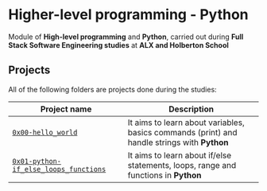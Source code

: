 # Higher-level programming - Python
Module of **High-level programming** and **Python**, carried out during **Full Stack Software Engineering studies** at **ALX and Holberton School**

## Projects
All of the following folders are projects done during the studies:

| Project name | Description |
| ------------ | ----------- |
| [`0x00-hello_world`](https://github.com/Joephy527/alx-higher_level_programming/tree/master/0x00-python-hello_world) | It aims to learn about variables, basics commands (print) and handle strings with **Python** |
| [`0x01-python-if_else_loops_functions`](https://github.com/Joephy527/alx-higher_level_programming/tree/master/0x01-python-if_else_loops_functions) | It aims to learn about if/else statements, loops, range and functions in **Python** |
